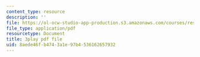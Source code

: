 ```yaml
---
content_type: resource
description: ''
file: https://ol-ocw-studio-app-production.s3.amazonaws.com/courses/res-2-002-finite-element-procedures-for-solids-and-structures-spring-2010/8aede46fb4743a1e97b4536162657932_uVavsfJOsKc.pdf
file_type: application/pdf
resourcetype: Document
title: 3play pdf file
uid: 8aede46f-b474-3a1e-97b4-536162657932
---
```

